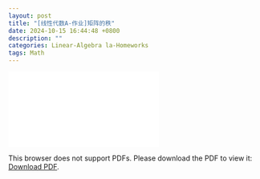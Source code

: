 ```yaml
---
layout: post
title: "[线性代数A-作业]矩阵的秩"
date: 2024-10-15 16:44:48 +0800
description: ""
categories: Linear-Algebra la-Homeworks 
tags: Math 
---
```

<object data="{{ site.url }}/assets/pdfs/la-homework-09.pdf" type="application/pdf" width="700px" height="700px">
<embed src="{{ site.url }}/assets/pdfs/la-homework-09.pdf">
<p>This browser does not support PDFs. Please download the PDF to view it: <a href="{{ site.url }}/assets/pdfs/la-homework-09.pdf">Download PDF</a>.</p>
</embed>
</object>